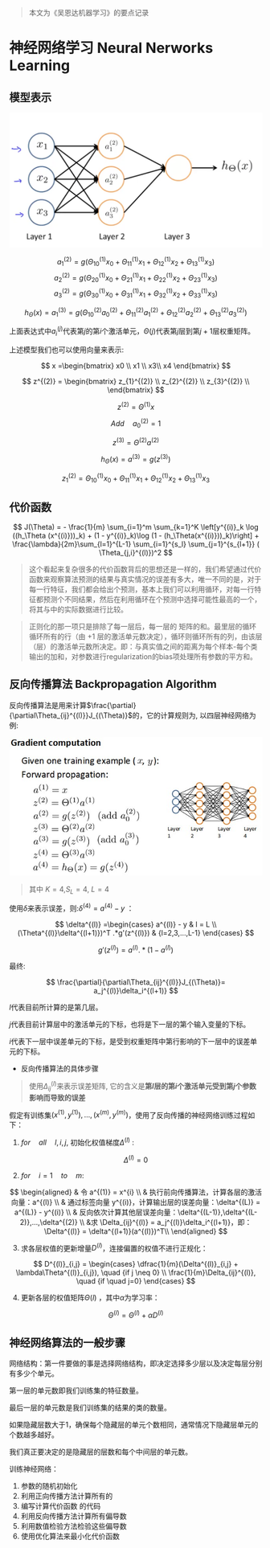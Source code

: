 >本文为《吴恩达机器学习》的要点记录

# 神经网络学习 Neural Nerworks Learning

## 模型表示

![pic1](pic/pic1.png)

$$
a_{1}^{(2)} = g(\Theta_{10}^{(1)}x_{0} + \Theta_{11}^{(1)}x_{1}+ \Theta_{12}^{(1)}x_{2}+\Theta_{13}^{(1)}x_{3}) 
$$
$$
a_{2}^{(2)} = g(\Theta_{20}^{(1)}x_{0} + \Theta_{21}^{(1)}x_{1}+ \Theta_{22}^{(1)}x_{2}+\Theta_{23}^{(1)}x_{3}) 
$$
$$
a_{3}^{(2)} = g(\Theta_{30}^{(1)}x_{0} + \Theta_{31}^{(1)}x_{1}+ \Theta_{32}^{(1)}x_{2}+\Theta_{33}^{(1)}x_{3}) 
$$

$$
h_{\Theta}(x)= a_{1}^{(3)} = g(\Theta_{10}^{(2)}a_{0}^{(2)} + \Theta_{11}^{(2)}a_{1}^{(2)}+ \Theta_{12}^{(2)}a_{2}^{(2)}+\Theta_{13}^{(2)}a_{3}^{(2)}) 
$$

上面表达式中$a_{i}^{(j)}$代表第$j$的第$i$个激活单元，$\Theta(j)$代表第$j$层到第$j+1$层权重矩阵。

上述模型我们也可以使用向量来表示:

$$
x =\begin{bmatrix}
    x0 \\
    x1 \\
    x3\\
    x4
\end{bmatrix}
$$

$$
z^{(2)} = \begin{bmatrix}
    z_{1}^{(2)} \\
    z_{2}^{(2)} \\
    z_{3}^{(2)} \\
\end{bmatrix}
$$

$$
z^{(2)} = \Theta^{(1)}x
$$

$$
Add \quad a_{0}^{(2)} = 1
$$

$$
z^{(3)} = \Theta^{(2)}a^{(2)}
$$

$$
h_{\Theta}(x) = a^{(3)} = g(z^{(3)})
$$

$$
z_{1}^{(2)} = \Theta_{10}^{(1)}x_{0} + \Theta_{11}^{(1)}x_{1}+ \Theta_{12}^{(1)}x_{2}+\Theta_{13}^{(1)}x_{3}
$$

## 代价函数

$$
J(\Theta) = - \frac{1}{m} \sum_{i=1}^m \sum_{k=1}^K \left[y^{(i)}_k \log ((h_\Theta (x^{(i)}))_k) + (1 - y^{(i)}_k)\log (1 - (h_\Theta(x^{(i)}))_k)\right] + \frac{\lambda}{2m}\sum_{l=1}^{L-1} \sum_{i=1}^{s_l} \sum_{j=1}^{s_{l+1}} ( \Theta_{j,i}^{(l)})^2
$$

>这个看起来复杂很多的代价函数背后的思想还是一样的，我们希望通过代价函数来观察算法预测的结果与真实情况的误差有多大，唯一不同的是，对于每一行特征，我们都会给出个预测，基本上我们可以利用循环，对每一行特征都预测个不同结果，然后在利用循环在个预测中选择可能性最高的一个，将其与中的实际数据进行比较。

>正则化的那一项只是排除了每一层后，每一层的 矩阵的和。最里层的循环循环所有的行（由 +1 层的激活单元数决定），循环则循环所有的列，由该层（层）的激活单元数所决定。即：与真实值之间的距离为每个样本-每个类输出的加和，对参数进行regularization的bias项处理所有参数的平方和。

## 反向传播算法 Backpropagation Algorithm

反向传播算法是用来计算$\frac{\partial}{\partial\Theta_{ij}^{(l)}}J_{(\Theta)}$的，它的计算规则为, 以四层神经网络为例:

![pic1](pic/4Nerve.png)

>其中 $K = 4$,$S_{L}=4$, $L=4$

使用$\delta$来表示误差，则:$\delta^(4) = a^{(4)}-y$ ：


$$
\delta^{(l)} =\begin{cases}
    a^{(l)} - y  & l = L \\
    (\Theta^{(l)}\delta^{(l+1)})^T .*g'(z^{(l)}) &  {l=2,3,...,L-1}
\end{cases}
$$

$$
g'(z^{(l)}) = a^{(l)} .* (1-a^{(l)})
$$

最终:

$$
 \frac{\partial}{\partial\Theta_{ij}^{(l)}}J_{(\Theta)}= a_j^{(l)}\delta_i^{(l+1)}
$$

$l$代表目前所计算的是第几层。

$j$代表目前计算层中的激活单元的下标，也将是下一层的第个输入变量的下标。

$i$代表下一层中误差单元的下标，是受到权重矩阵中第行影响的下一层中的误差单元的下标。

- 反向传播算法的具体步骤

>使用$\Delta_{ij}^{(l)}$来表示误差矩阵, 它的含义是**第$l$层的第$i$个激活单元受到第$j$个参数影响而导致的误差**

假定有训练集$(x^{(1)}, y^{(1)}),...,(x^{(m)},y^{(m)})$，使用了反向传播的神经网络训练过程如下：

1. $for \quad all \quad l,i,j$, 初始化权值梯度$\Delta^{(l)}$ :

$$
\Delta^{(l)} = 0
$$

2. $for \quad i=1  \quad to  \quad m$:
   
$$
\begin{aligned}
    & 令 a^{(1)} = x^{i} \\
    & 执行前向传播算法，计算各层的激活向量：a^{(l)} \\
    & 通过标签向量 y^{(i)}，计算输出层的误差向量：\delta^{(L)} = a^{(L)} - y^{(i)} \\
    & 反向依次计算其他层误差向量：\delta^{(L-1)},\delta^{(L-2)},...,\delta^{(2)} \\
    &求 \Delta_{ij}^{(l)} = a_j^{(l)}\delta_i^{(l+1)}，即：\Delta^{(l)} = \delta^{(l+1)}(a^{(l)})^T\\
\end{aligned}
$$

3. 求各层权值的更新增量$D^{(l)}$，连接偏置的权值不进行正规化：

$$
D^{(l)}_{i,j} =
\begin{cases}
\dfrac{1}{m}(\Delta^{(l)}_{i,j} + \lambda\Theta^{(l)}_{i,j}), \quad {if j \neq 0} \\
\frac{1}{m}\Delta_{ij}^{(l)}, \quad {if \quad j=0}
\end{cases}
$$

4. 更新各层的权值矩阵$\Theta(l)$ ，其中$\alpha$为学习率：

$$
\Theta^{(l)} = \Theta^{(l)} + \alpha D^{(l)}
$$

## 神经网络算法的一般步骤

网络结构：第一件要做的事是选择网络结构，即决定选择多少层以及决定每层分别有多少个单元。

第一层的单元数即我们训练集的特征数量。

最后一层的单元数是我们训练集的结果的类的数量。

如果隐藏层数大于1，确保每个隐藏层的单元个数相同，通常情况下隐藏层单元的个数越多越好。

我们真正要决定的是隐藏层的层数和每个中间层的单元数。

训练神经网络：

1. 参数的随机初始化
2. 利用正向传播方法计算所有的
3. 编写计算代价函数  的代码
4. 利用反向传播方法计算所有偏导数
5. 利用数值检验方法检验这些偏导数
6. 使用优化算法来最小化代价函数